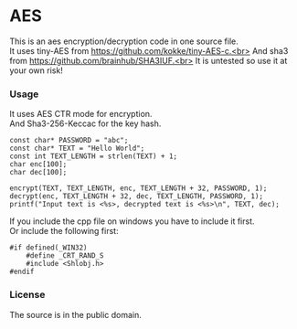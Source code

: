 # AES

This is an aes encryption/decryption code in one source file.<br>
It uses tiny-AES from https://github.com/kokke/tiny-AES-c.<br>
And sha3 from https://github.com/brainhub/SHA3IUF.<br>
It is untested so use it at your own risk!

### Usage
It uses AES CTR mode for encryption.<br>
And Sha3-256-Keccac for the key hash.<br>
```
const char* PASSWORD = "abc";
const char* TEXT = "Hello World";
const int TEXT_LENGTH = strlen(TEXT) + 1;
char enc[100];
char dec[100];

encrypt(TEXT, TEXT_LENGTH, enc, TEXT_LENGTH + 32, PASSWORD, 1);
decrypt(enc, TEXT_LENGTH + 32, dec, TEXT_LENGTH, PASSWORD, 1);
printf("Input text is <%s>, decrypted text is <%s>\n", TEXT, dec);
```

If you include the cpp file on windows you have to include it first.<br>
Or include the following first:
```
#if defined(_WIN32)
    #define _CRT_RAND_S
    #include <Shlobj.h>
#endif
```

### License
The source is in the public domain.
